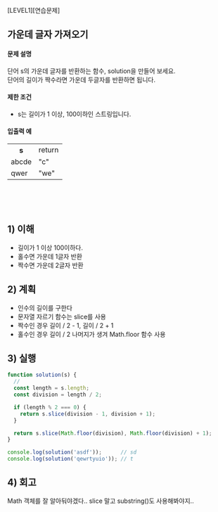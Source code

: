 [LEVEL1][연습문제]

## 가운데 글자 가져오기

#### 문제 설명
단어 s의 가운데 글자를 반환하는 함수, solution을 만들어 보세요. <br>
단어의 길이가 짝수라면 가운데 두글자를 반환하면 됩니다.

#### 제한 조건
- s는 길이가 1 이상, 100이하인 스트링입니다.

#### 입출력 예
<table>
<tr>
<th>s</th>
<td>return</td>
</tr>
<tr>
<td>abcde</td>
<td>"c"</td>
</tr>
<tr>
<td>qwer</td>
<td>"we"</td>
</tr>
</table>

<br><br><br>

## 1) 이해
- 길이가 1 이상 100이하다.
- 홀수면 가운데 1글자 반환
- 짝수면 가운데 2글자 반환
 
## 2) 계획
- 인수의 길이를 구한다
- 문자열 자르기 함수는 slice를 사용
- 짝수인 경우 길이 / 2 - 1, 길이 / 2 + 1 
- 홀수인 경우 길이 / 2 나머지가 생겨 Math.floor 함수 사용

## 3) 실행
```javascript
function solution(s) {
  //
  const length = s.length;
  const division = length / 2;

  if (length % 2 === 0) {
    return s.slice(division - 1, division + 1);
  }

  return s.slice(Math.floor(division), Math.floor(division) + 1);
}

console.log(solution('asdf'));      // sd
console.log(solution('qewrtyuio')); // t
```

## 4) 회고
Math 객체를 잘 알아둬야겠다..
slice 말고 substring()도 사용해봐야지..